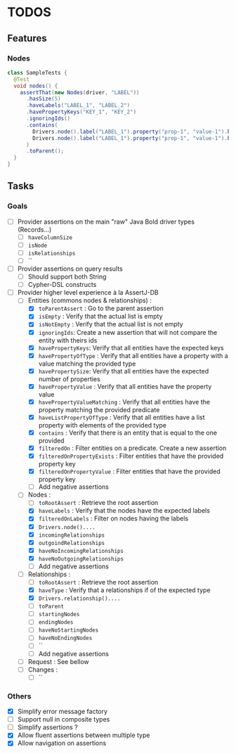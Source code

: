 # TODOS

## Features

### Nodes

```java
class SampleTests {
  @Test
  void nodes() {
    assertThat(new Nodes(driver, "LABEL"))
      .hasSize(5)
      .haveLabels("LABEL_1", "LABEL_2")
      .havePropertyKeys("KEY_1", "KEY_2")
      .ignoringIds()
      .contains(
        Drivers.node().label("LABEL_1").property("prop-1", "value-1").build(),
        Drivers.node().label("LABEL_1").property("prop-1", "value-1").build()
      )
      .toParent();
  }
}

```

## Tasks

### Goals

* [ ] Provider assertions on the main "raw" Java Bold driver types (Records...)
  * [ ] `haveColumnSize`
  * [ ] `isNode`
  * [ ] `isRelationships`
  * [ ] ``
* [ ] Provider assertions on query results
  * [ ] Should support both String
  * [ ] Cypher-DSL constructs
* [ ] Provider higher level experience à la AssertJ-DB
  * [ ] Entities (commons nodes & relationships) :
    * [X] `toParentAssert` : Go to the parent assertion
    * [X] `isEmpty` : Verify that the actual list is empty
    * [X] `isNotEmpty` : Verify that the actual list is not empty
    * [X] `ignoringIds`: Create a new assertion that will not compare the entity with theirs ids
    * [X] `havePropertyKeys`: Verify that all entities have the expected keys
    * [X] `havePropertyOfType` : Verify that all entities have a property with a value matching the provided type
    * [X] `havePropertySize`: Verify that all entities have the expected number of properties
    * [X] `havePropertyValue` : Verify that all entities have the property value
    * [X] `havePropertyValueMatching` : Verify that all entities have the property matching the provided predicate
    * [X] `haveListPropertyOfType` : Verify that all entities have a list property with elements of the provided type
    * [X] `contains` : Verify that there is an entity that is equal to the one provided
    * [X] `filteredOn` : Filter entities on a predicate. Create a new assertion
    * [X] `filteredOnPropertyExists` : Filter entities that have the provided property key
    * [X] `filteredOnPropertyValue` : Filter entities that have the provided property key
    * [ ] Add negative assertions
  * [ ] Nodes :
    * [ ] `toRootAssert` : Retrieve the root assertion
    * [X] `haveLabels` : Verify that the nodes have the expected labels
    * [X] `filteredOnLabels` : Filter on nodes having the labels
    * [X] `Drivers.node()....`
    * [X] `incomingRelationships`
    * [X] `outgoindRelationships`
    * [X] `haveNoIncomingRelationships`
    * [X] `haveNoOutgoingRelationships`
    * [ ] Add negative assertions
  * [ ] Relationships :
    * [ ] `toRootAssert` : Retrieve the root assertion
    * [X] `haveType` : Verify that a relationships if of the expected type
    * [X] `Drivers.relationship()....`
    * [ ] `toParent`
    * [ ] `startingNodes`
    * [ ] `endingNodes`
    * [ ] `haveNoStartingNodes`
    * [ ] `haveNoEndingNodes`
    * [ ] ``
    * [ ] Add negative assertions
  * [ ] Request : See bellow
  * [ ] Changes :
    * [ ] ``

### Others

* [X] Simplify error message factory
* [ ] Support null in composite types
* [ ] Simplify assertions ?
* [X] Allow fluent assertions between multiple type
* [X] Allow navigation on assertions
